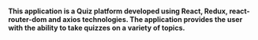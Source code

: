 #### This application is a Quiz platform developed using React, Redux, react-router-dom and axios technologies. The application provides the user with the ability to take quizzes on a variety of topics.

